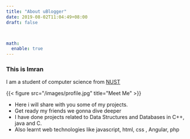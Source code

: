 ```yaml
---
title: "About uBlogger"
date: 2019-08-02T11:04:49+08:00
draft: false



math:
  enable: true
---
```


### This is Imran

I am a student of computer science from [NUST]([nust.edu.pk]) 

{{< figure src="/images/profile.jpg" title="Meet Me" >}}

* Here i will share with you some of my projects.
* Get ready my friends we gonna dive deeper
* I have done projects related to Data Structures and Databases in C++, java and C.
* Also learnt web technologies like javascript,  html, css , Angular, php
